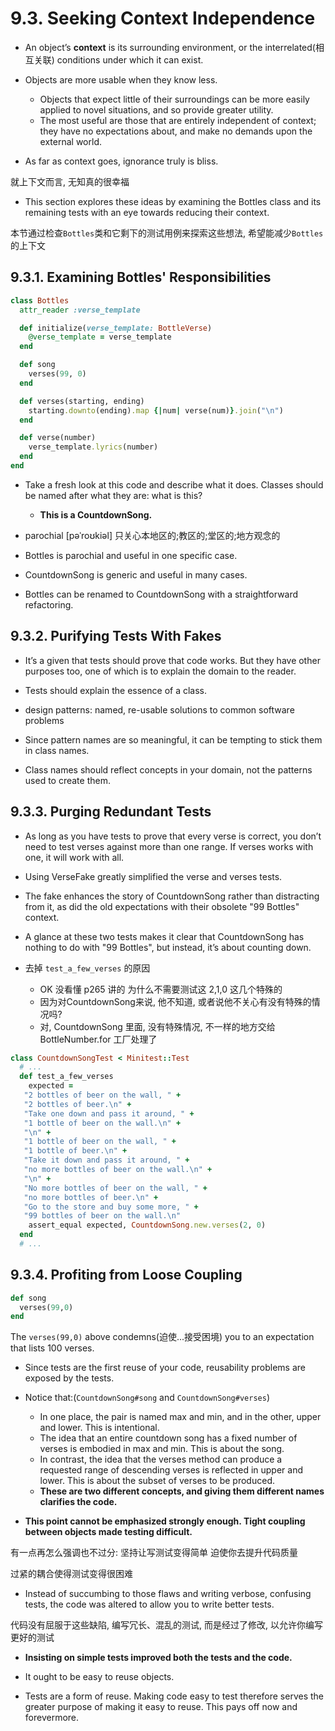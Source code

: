 # 9.3. Seeking Context Independence

+ An object’s **context** is its surrounding environment, or the interrelated(相互关联) conditions under which it can exist.

+ Objects are more usable when they know less.
    + Objects that expect little of their surroundings can be more easily applied to novel situations, and so provide greater utility.
    + The most useful are those that are entirely independent of context; they have no expectations about, and make no demands upon the external world.

+ As far as context goes, ignorance truly is bliss.

就上下文而言, 无知真的很幸福

+ This section explores these ideas by examining the Bottles class and its remaining tests with an eye towards reducing their context.

本节通过检查`Bottles`类和它剩下的测试用例来探索这些想法, 希望能减少`Bottles`的上下文

## 9.3.1. Examining Bottles' Responsibilities

```ruby
class Bottles
  attr_reader :verse_template

  def initialize(verse_template: BottleVerse)
    @verse_template = verse_template
  end

  def song
    verses(99, 0)
  end

  def verses(starting, ending)
    starting.downto(ending).map {|num| verse(num)}.join("\n")
  end

  def verse(number)
    verse_template.lyrics(number)
  end
end
```

+ Take a fresh look at this code and describe what it does. Classes should be named after what they are: what is this?
    + **This is a CountdownSong.**

+ parochial [pəˈroʊkiəl] 只关心本地区的;教区的;堂区的;地方观念的

+ Bottles is parochial and useful in one specific case.
+ CountdownSong is generic and useful in many cases.

+ Bottles can be renamed to CountdownSong with a straightforward refactoring.

## 9.3.2. Purifying Tests With Fakes

+ It’s a given that tests should prove that code works. But they have other purposes too, one of which is to explain the domain to the reader.

+ Tests should explain the essence of a class.

+ design patterns: named, re-usable solutions to common software problems

+ Since pattern names are so meaningful, it can be tempting to stick them in class names.

+ Class names should reflect concepts in your domain, not the patterns used to create them.

## 9.3.3. Purging Redundant Tests

+  As long as you have tests to prove that every verse is correct, you don’t need to test verses against more than one range. If verses works with one, it will work with all.

+ Using VerseFake greatly simplified the verse and verses tests.

+ The fake enhances the story of CountdownSong rather than distracting from it, as did the old expectations with their obsolete "99 Bottles" context.

+ A glance at these two tests makes it clear that CountdownSong has nothing to do with "99 Bottles", but instead, it’s about counting down.

+ 去掉 `test_a_few_verses` 的原因
    + OK 没看懂 p265 讲的 为什么不需要测试这 2,1,0 这几个特殊的
    + 因为对CountdownSong来说, 他不知道, 或者说他不关心有没有特殊的情况吗?
    + 对, CountdownSong 里面, 没有特殊情况, 不一样的地方交给 BottleNumber.for 工厂处理了

```ruby
class CountdownSongTest < Minitest::Test
  # ...
  def test_a_few_verses
    expected =
   "2 bottles of beer on the wall, " +
   "2 bottles of beer.\n" +
   "Take one down and pass it around, " +
   "1 bottle of beer on the wall.\n" +
   "\n" +
   "1 bottle of beer on the wall, " +
   "1 bottle of beer.\n" +
   "Take it down and pass it around, " +
   "no more bottles of beer on the wall.\n" +
   "\n" +
   "No more bottles of beer on the wall, " +
   "no more bottles of beer.\n" +
   "Go to the store and buy some more, " +
   "99 bottles of beer on the wall.\n"
    assert_equal expected, CountdownSong.new.verses(2, 0)
  end
  # ...
```

## 9.3.4. Profiting from Loose Coupling

```ruby
def song
  verses(99,0)
end
```

The `verses(99,0)` above condemns(迫使...接受困境) you to an expectation that lists 100 verses.

+ Since tests are the first reuse of your code, reusability problems are exposed by the tests.

+ Notice that:(`CountdownSong#song` and `CountdownSong#verses`)
    + In one place, the pair is named max and min, and in the other, upper and lower. This is intentional.
    + The idea that an entire countdown song has a fixed number of verses is embodied in max and min. This is about the song.
    + In contrast, the idea that the verses method can produce a requested range of descending verses is reflected in upper and lower. This is about the subset of verses to be produced.
    + **These are two different concepts, and giving them different names clarifies the code.**

+ **This point cannot be emphasized strongly enough. Tight coupling between objects made testing difficult.**

有一点再怎么强调也不过分: 坚持让写测试变得简单 迫使你去提升代码质量

过紧的耦合使得测试变得很困难

+ Instead of succumbing to those flaws and writing verbose, confusing tests, the code was altered to allow you to write better tests.

代码没有屈服于这些缺陷, 编写冗长、混乱的测试, 而是经过了修改, 以允许你编写更好的测试

+ **Insisting on simple tests improved both the tests and the code.**

+ It ought to be easy to reuse objects.

+ Tests are a form of reuse. Making code easy to test therefore serves the greater purpose of making it easy to reuse. This pays off now and forevermore.
